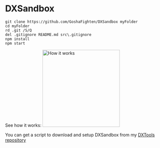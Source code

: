 # DXSandbox
```
git clone https://github.com/GoshaFighten/DXSandbox myFolder
cd myFolder
rd .git /S/Q
del .gitignore README.md src\.gitignore
npm install
npm start
```

See how it works:
[<img src="https://camo.githubusercontent.com/c629b7202fce18320af02c90fa040d39e1314e1a/687474703a2f2f636f6e74656e742e73637265656e636173742e636f6d2f75736572732f476f7368615f4669676874656e2f666f6c646572732f4a696e672f6d656469612f39363339363266332d373863622d343131382d393863312d3334633035326562353031642f323031362d30382d30375f303130302e706e67" alt="How it works" data-canonical-src="http://content.screencast.com/users/Gosha_Fighten/folders/Jing/media/963962f3-78cb-4118-98c1-34c052eb501d/2016-08-07_0100.png" width="250">](http://screencast.com/t/prvEdnujH9)

You can get a script to download and setup DXSandbox from my [DXTools repository](https://github.com/GoshaFighten/DXTools/blob/master/GetDXSandbox.bat)
